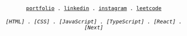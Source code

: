 <p align="center">
  <samp>
    <a href="https://hc-b666me-bobbys-projects-8a5a6d30.vercel.app/">portfolio</a> .
    <a href="https://www.linkedin.com/in/muhammadbobur-abdukarimov-131362243">linkedin</a> .
    <a href="https://www.instagram.com/hc_b666">instagram</a> .
    <a href="https://leetcode.com/u/hc-b666">leetcode</a> 
  </samp>
</p>
<h6 align="center">
  <samp>
    [HTML] .
    [CSS] .
    [JavaScript] .
    [TypeScript] .
    [React] .
    [Next] 
  </samp>
</h6>
